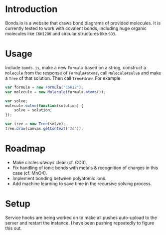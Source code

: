 Introduction
============
Bonds.io is a website that draws bond diagrams of provided molecules. It is currently tested to work with covalent bonds, including huge organic molecules like `C6H12O6` and circular structures like `SO3`.

Usage
=====
Include `bonds.js`, make a new `Formula` based on a string, construct a `Molecule` from the response of `Formula#atoms`, call `Molecule#solve` and make a `Tree` of that solution. Then call `Tree#draw`. For example

```javascript
var formula = new Formula("C6H12");
var molecule = new Molecule(formula.atoms());

var solve;
molecule.solve(function(solution) {
	solve = solution;
});

var tree = new Tree(solve);			
tree.draw(canvas.getContext('2d'));
```

Roadmap
=======
- Make circles *always* clear (cf. CO3).
- Fix handling of ionic bonds with metals & recognition of charges in this case (cf. MnO4).
- Implement bonding between polyatomic ions.
- Add machine learning to save time in the recursive solving process.

Setup
=====
Service hooks are being worked on to make all pushes auto-upload to the server and restart the instance. I have been pushing repeatedly to figure this out.